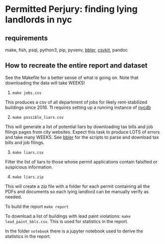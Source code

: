 #  Permitted Perjury: finding lying landlords in nyc


## requirements

make, fish, psql, python3, pip, pyvenv, [bbler](https://github.com/aepyornis/bbler), [csvkit](https://csvkit.readthedocs.io/en/1.0.3/), pandoc


## How to recreate the entire report and dataset

See the Makefile for a better sense of what is going on. Note that downloading the data will take WEEKS!

1) ` make jobs.csv `

This produces a csv of all department of jobs for likely rent-stabilized buildings since 2016. Tt requires setting up a running instance of [nycdb](https://github.com/aepyornis/nyc-db)

2) ` make possible_liars.csv `

This will generate a list of potential liars by downloading tax bills and job filings pages from city websites. Expect this task to produce LOTS of errors and take many WEEKS. See [bbler](https://github.com/aepyornis/bbler) for the scripts to parse and download tax bills and job filings.

3) ` make liars.csv `

Filter the list of liars to those whose permit applications contain falsified or suspicious information.

4) ` make liars.zip `

This will create a zip file with a folder for each permit containing all the PDFs and documents so each lying landlord can be manually verify as needed.


To build the report ``` make report ```


To download a list of buildings with lead paint violations: ` make lead_paint_bbls.csv `. This is used for statistics in the report.

In the folder `notebook` there is a jupyter notebook used to derive the statistics in the report.

